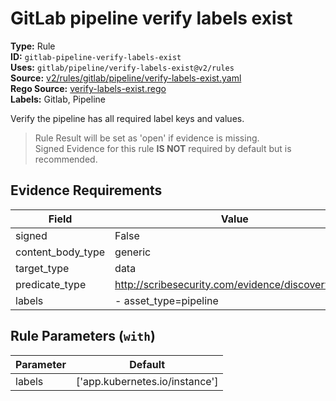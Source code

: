 # GitLab pipeline verify labels exist  
**Type:** Rule  
**ID:** `gitlab-pipeline-verify-labels-exist`  
**Uses:** `gitlab/pipeline/verify-labels-exist@v2/rules`  
**Source:** [v2/rules/gitlab/pipeline/verify-labels-exist.yaml](https://github.com/scribe-public/sample-policies/v2/rules/gitlab/pipeline/verify-labels-exist.yaml)  
**Rego Source:** [verify-labels-exist.rego](https://github.com/scribe-public/sample-policies/v2/rules/gitlab/pipeline/verify-labels-exist.rego)  
**Labels:** Gitlab, Pipeline  

Verify the pipeline has all required label keys and values.

> Rule Result will be set as 'open' if evidence is missing.  
> Signed Evidence for this rule **IS NOT** required by default but is recommended.  

## Evidence Requirements  
| Field | Value |
|-------|-------|
| signed | False |
| content_body_type | generic |
| target_type | data |
| predicate_type | http://scribesecurity.com/evidence/discovery/v0.1 |
| labels | - asset_type=pipeline |

## Rule Parameters (`with`)  
| Parameter | Default |
|-----------|---------|
| labels | ['app.kubernetes.io/instance'] |
